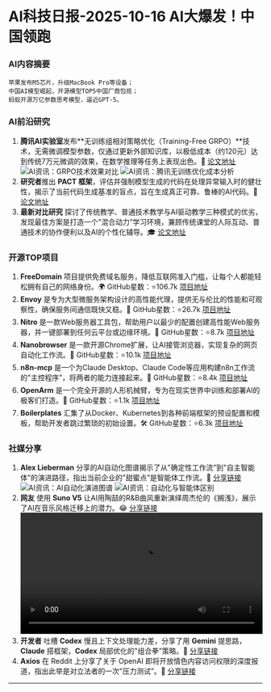 
# AI科技日报-2025-10-16 AI大爆发！中国领跑
### **AI内容摘要**
```
苹果发布M5芯片，升级MacBook Pro等设备；
中国AI模型崛起，开源模型TOP5中国厂商包揽；
蚂蚁开源万亿参数思考模型，逼近GPT-5。
```
### AI前沿研究
1.  **腾讯AI实验室**发布**无训练组相对策略优化（Training-Free GRPO）**技术，无需微调模型参数，仅通过更新外部知识库，以极低成本（约120元）达到传统7万元微调的效果，在数学推理等任务上表现出色。🚀 [论文地址](https://arxiv.org/abs/2510.08191)
    ![AI资讯：GRPO技术效果对比](https://source.hubtoday.app/images/2025/10/news_01k7m6h06nf8qax8jvy194g071.avif)
    ![AI资讯：腾讯无训练优化成本分析](https://source.hubtoday.app/images/2025/10/news_01k7m6h3b9fnnbh7w3hm34wvvx.avif)
2.  **研究者**推出 **PACT 框架**，评估并强制模型生成的代码在处理异常输入时的健壮性，揭示了当前代码生成基准的盲点，旨在生成真正可靠、鲁棒的AI代码。🧐 [论文地址](https://arxiv.org/abs/2510.12047)
3.  **最新对比研究** 探讨了传统教学、普通技术教学与AI驱动教学三种模式的优劣，发现最佳方案是打造一个"混合动力”学习环境，兼顾传统课堂的人际互动、普通技术的协作便利以及AI的个性化辅导。🎓 [论文地址](https://arxiv.org/abs/2510.11755)
### 开源TOP项目
1.  **FreeDomain** 项目提供免费域名服务，降低互联网准入门槛，让每个人都能轻松拥有自己的网络身份。🌍 GitHub星数：⭐106.7k [项目地址](https://github.com/DigitalPlatDev/FreeDomain)
2.  **Envoy** 是专为大型微服务架构设计的高性能代理，提供无与伦比的性能和可观察性，确保服务间通信既快又稳。🧐 GitHub星数：⭐26.7k [项目地址](https://github.com/envoyproxy/envoy)
3.  **Nitro** 是一款Web服务器工具包，帮助用户以最少的配置创建高性能Web服务器，并一键部署到任何云平台或边缘环境。🚀 GitHub星数：⭐8.7k [项目地址](https://github.com/nitrojs/nitro)
4.  **Nanobrowser** 是一款开源Chrome扩展，让AI接管浏览器，实现复杂的网页自动化工作流。🤖 GitHub星数：⭐10.1k [项目地址](https://github.com/nanobrowser/nanobrowser)
5.  **n8n-mcp** 是一个为Claude Desktop、Claude Code等应用构建n8n工作流的"主控程序”，将两者的能力连接起来。🚀 GitHub星数：⭐8.4k [项目地址](https://github.com/czlonkowski/n8n-mcp)
6.  **OpenArm** 是一个完全开源的人形机械臂，专为在现实世界中训练和部署AI的极客们打造。🦾 GitHub星数：⭐1.1k [项目地址](https://github.com/enactic/openarm)
7.  **Boilerplates** 汇集了从Docker、Kubernetes到各种前端框架的预设配置和模板，帮助开发者跳过繁琐的初始设置。🛠️ GitHub星数：⭐6.3k [项目地址](https://github.com/ChristianLempa/boilerplates)
### 社媒分享
1.  **Alex Lieberman** 分享的AI自动化图谱揭示了从"确定性工作流”到"自主智能体”的演进路径，指出当前企业的"甜蜜点”是智能体工作流。🤔 [分享链接](https://x.com/shao__meng/status/1978411109003440511)
    ![AI资讯：AI自动化演进图谱](https://source.hubtoday.app/images/2025/10/news_01k7m6h803fxat8artmmr21s2q.avif)
    ![AI资讯：自动化与智能体区别](https://source.hubtoday.app/images/2025/10/news_01k7m6hb2jfmmasnqba7dgxq41.avif)
2.  **网友** 使用 **Suno V5** 让AI用陶喆的R&B曲风重新演绎周杰伦的《搁浅》，展示了AI在音乐风格迁移上的潜力。😂 [分享链接](https://x.com/op7418/status/1978367231139455070)
    <video src="https://source.hubtoday.app/images/2025/10/news_01k7m6k2mseqdtmwqscjy7qpcf.mp4" controls="controls" width="100%"></video>
3.  **开发者** 吐槽 **Codex** 慢且上下文处理能力差，分享了用 **Gemini** 提思路，**Claude** 搭框架，**Codex** 局部优化的"组合拳”策略。🐢 [分享链接](https://x.com/wwwgoubuli/status/1978331009587486955)
4.  **Axios** 在 Reddit 上分享了关于 OpenAI 即将开放情色内容访问权限的深度报道，指出此举是对立法者的一次"压力测试”。🧐 [分享链接](https://www.reddit.com/r/artificial/comments/1o6no55/sam_altman_says_openai_will_allow_erotica_for/)
---